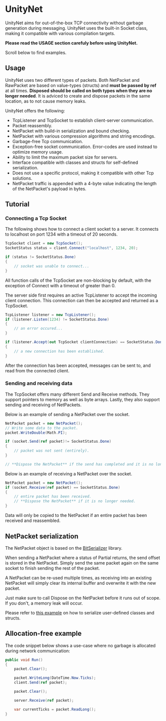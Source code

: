 # UnityNet
UnityNet aims for out-of-the-box TCP connectivity without garbage generation during messaging. UnityNet uses the built-in Socket class, making it compatible with various compilation targets.

**Please read the USAGE section carefuly before using UnityNet.**

Scroll below to find examples.

## Usage
UnityNet uses two different types of packets. Both NetPacket and RawPacket are based on value-types (structs) and **must be passed by ref** at all times.
**Disposed should be called on both types when they are no longer needed**. It is adviced to create and dispose packets in the same location, as to not cause memory leaks.

UnityNet offers the following:
- TcpListener and TcpSocket to establish client-server communication.
- Packet reassembly.
- NetPacket with build-in serialization and bound checking.
- NetPacket with various compression algorithms and string encodings.
- Garbage-free Tcp communication.
- Exception-free socket communication. Error-codes are used instead to optimize memory usage.
- Ability to limit the maximum packet size for servers.
- Interface compatible with classes and structs for self-defined serialization.
- Does not use a specific protocol, making it compatible with other Tcp solutions.
- NetPacket traffic is appended with a 4-byte value indicating the length of the NetPacket's payload in bytes.

## Tutorial

### Connecting a Tcp Socket

The following shows how to connect a client socket to a server. It connects to localhost on port 1234 with a timeout of 20 seconds.

```C#
TcpSocket client = new TcpSocket();
SocketStatus status = client.Connect("localhost", 1234, 20);

if (status != SocketStatus.Done)
{
    // socket was unable to connect...
}
```

All function calls of the TcpSocket are non-blocking by default, with the exception of Connect with a timeout of greater than 0.

The server side first requires an active TcpListener to accept the incoming client connection.
This connection can then be accepted and returned as a TcpSocket.

```C#
TcpListener listener = new TcpListener();
if (listener.Listen(1234) != SocketStatus.Done)
{
    // an error occured...
}

if (listener.Accept(out TcpSocket clientConnection) == SocketStatus.Done)
{
    // a new connection has been established.
}
```

After the connection has been accepted, messages can be sent to, and read from the connected client.

### Sending and receiving data

The TcpSocket offers many different Send and Receive methods. They support pointers to memory as well as byte arrays.
Lastly, they also support sending and receiving of NetPackets.

Below is an example of sending a NetPacket over the socket.
```C#
NetPacket packet = new NetPacket();
// Write some data to the packet.
packet.WriteDouble(Math.PI);

if (socket.Send(ref packet)!= SocketStatus.Done)
{
    // packet was not sent (entirely).
}

// **Dispose the NetPacket** if the send has completed and it is no longer needed.
```

Below is an example of receiving a NetPacket over the socket.

```C#
NetPacket packet = new NetPacket();
if (socket.Receive(ref packet) == SocketStatus.Done)
{
    // entire packet has been received.
    // **Dispose the NetPacket** if it is no longer needed.
}
```

Data will only be copied to the NetPacket if an entire packet has been received and reassembled.

## NetPacket serialization

The NetPacket object is based on the [BitSerializer](https://github.com/DennisCorvers/BitSerializer) library.

When sending a NetPacket where a status of Partial returns, the send offset is stored in the NetPacket. Simply send the same packet again on the same socket to finish sending the rest of the packet.

A NetPacket can be re-used multiple times, as receiving into an existing NetPacket will simply clear its internal buffer and overwrite it with the new packet.

Just make sure to call Dispose on the NetPacket before it runs out of scope. If you don't, a memory leak will occur.

Please refer to [this example](https://github.com/DennisCorvers/UnityNet/blob/master/UnityNetTest/Packet/ObjectTests.cs) on how to serialize user-defined classes and structs.

## Allocation-free example

The code snippet below shows a use-case where no garbage is allocated during network communication:

```C#
public void Run()
{
    packet.Clear();

    packet.WriteLong(DateTime.Now.Ticks);
    client.Send(ref packet);

    packet.Clear();

    server.Receive(ref packet);

    var currentTicks = packet.ReadLong();
}
```
